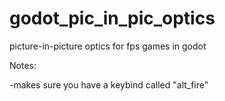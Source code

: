 # godot_pic_in_pic_optics
picture-in-picture optics for fps games in godot

Notes: 

-makes sure you have a keybind called "alt_fire"
